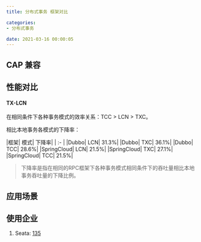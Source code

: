 ```yaml
---
title: 分布式事务 框架对比

categories:
- 分布式事务

date: 2021-03-16 00:00:05
---
```


## CAP 兼容

## 性能对比

#### TX-LCN
在相同条件下各种事务模式的效率关系：TCC > LCN > TXC。

相比本地事务各模式的下降率：

|框架|	模式|	下降率|
| :- |
|Dubbo|	LCN|	31.3%|
|Dubbo|	TXC|	36.1%|
|Dubbo|	TCC|	28.6%|
|SpringCloud|	LCN|	21.5%|
|SpringCloud|	TXC|	27.1%|
|SpringCloud|	TCC|	21.5%|

> 下降率是指在相同的RPC框架下各种事务模式相同条件下的吞吐量相比本地事务吞吐量的下降比例。
## 应用场景

## 使用企业
1. Seata: [135](https://github.com/seata/seata/issues/1246)
